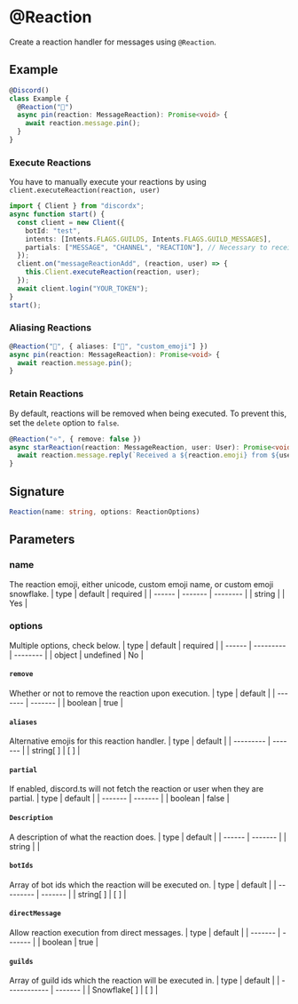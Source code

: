 # @Reaction

Create a reaction handler for messages using `@Reaction`.

## Example

```ts
@Discord()
class Example {
  @Reaction("📌")
  async pin(reaction: MessageReaction): Promise<void> {
    await reaction.message.pin();
  }
}
```

### Execute Reactions

You have to manually execute your reactions by using `client.executeReaction(reaction, user)`

```ts
import { Client } from "discordx";
async function start() {
  const client = new Client({
    botId: "test",
    intents: [Intents.FLAGS.GUILDS, Intents.FLAGS.GUILD_MESSAGES],
    partials: ["MESSAGE", "CHANNEL", "REACTION"], // Necessary to receive reactions for uncached messages
  });
  client.on("messageReactionAdd", (reaction, user) => {
    this.Client.executeReaction(reaction, user);
  });
  await client.login("YOUR_TOKEN");
}
start();
```

### Aliasing Reactions

```ts
@Reaction("📌", { aliases: ["📍", "custom_emoji"] })
async pin(reaction: MessageReaction): Promise<void> {
  await reaction.message.pin();
}
```

### Retain Reactions

By default, reactions will be removed when being executed. To prevent this, set the `delete` option to `false`.

```ts
@Reaction("⭐", { remove: false })
async starReaction(reaction: MessageReaction, user: User): Promise<void> {
  await reaction.message.reply(`Received a ${reaction.emoji} from ${user}`);
}
```

## Signature

```ts
Reaction(name: string, options: ReactionOptions)
```

## Parameters

### name

The reaction emoji, either unicode, custom emoji name, or custom emoji snowflake.
| type | default | required |
| ------ | ------- | -------- |
| string | | Yes |

### options

Multiple options, check below.
| type | default | required |
| ------ | --------- | -------- |
| object | undefined | No |

#### `remove`

Whether or not to remove the reaction upon execution.
| type | default |
| ------- | ------- |
| boolean | true |

#### `aliases`

Alternative emojis for this reaction handler.
| type | default |
| --------- | ------- |
| string[ ] | [ ] |

#### `partial`

If enabled, discord.ts will not fetch the reaction or user when they are partial.
| type | default |
| ------- | ------- |
| boolean | false |

#### `Description`

A description of what the reaction does.
| type | default |
| ------ | ------- |
| string | |

#### `botIds`

Array of bot ids which the reaction will be executed on.
| type | default |
| --------- | ------- |
| string[ ] | [ ] |

#### `directMessage`

Allow reaction execution from direct messages.
| type | default |
| ------- | ------- |
| boolean | true |

#### `guilds`

Array of guild ids which the reaction will be executed in.
| type | default |
| ------------ | ------- |
| Snowflake[ ] | [ ] |
